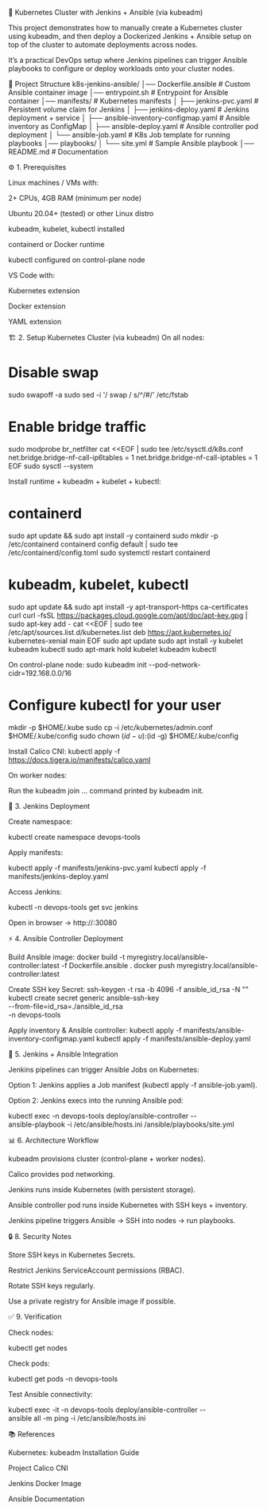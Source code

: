 🚀 Kubernetes Cluster with Jenkins + Ansible (via kubeadm)

This project demonstrates how to manually create a Kubernetes cluster using kubeadm, and then deploy a Dockerized Jenkins + Ansible setup on top of the cluster to automate deployments across nodes.


It’s a practical DevOps setup where Jenkins pipelines can trigger Ansible playbooks to configure or deploy workloads onto your cluster nodes.


📌 Project Structure
k8s-jenkins-ansible/
│── Dockerfile.ansible              # Custom Ansible container image
│── entrypoint.sh                   # Entrypoint for Ansible container
│── manifests/                      # Kubernetes manifests
│   ├── jenkins-pvc.yaml            # Persistent volume claim for Jenkins
│   ├── jenkins-deploy.yaml         # Jenkins deployment + service
│   ├── ansible-inventory-configmap.yaml  # Ansible inventory as ConfigMap
│   ├── ansible-deploy.yaml         # Ansible controller pod deployment
│   └── ansible-job.yaml            # K8s Job template for running playbooks
│── playbooks/
│   └── site.yml                    # Sample Ansible playbook
│── README.md                       # Documentation


⚙️ 1. Prerequisites

Linux machines / VMs with:

2+ CPUs, 4GB RAM (minimum per node)

Ubuntu 20.04+ (tested) or other Linux distro

kubeadm, kubelet, kubectl installed

containerd or Docker runtime

kubectl configured on control-plane node

VS Code with:

Kubernetes extension

Docker extension

YAML extension

🏗️ 2. Setup Kubernetes Cluster (via kubeadm)
On all nodes:
# Disable swap
sudo swapoff -a
sudo sed -i '/ swap / s/^/#/' /etc/fstab

# Enable bridge traffic
sudo modprobe br_netfilter
cat <<EOF | sudo tee /etc/sysctl.d/k8s.conf
net.bridge.bridge-nf-call-ip6tables = 1
net.bridge.bridge-nf-call-iptables  = 1
EOF
sudo sysctl --system


Install runtime + kubeadm + kubelet + kubectl:
# containerd
sudo apt update && sudo apt install -y containerd
sudo mkdir -p /etc/containerd
containerd config default | sudo tee /etc/containerd/config.toml
sudo systemctl restart containerd


# kubeadm, kubelet, kubectl
sudo apt update && sudo apt install -y apt-transport-https ca-certificates curl
curl -fsSL https://packages.cloud.google.com/apt/doc/apt-key.gpg | sudo apt-key add -
cat <<EOF | sudo tee /etc/apt/sources.list.d/kubernetes.list
deb https://apt.kubernetes.io/ kubernetes-xenial main
EOF
sudo apt update
sudo apt install -y kubelet kubeadm kubectl
sudo apt-mark hold kubelet kubeadm kubectl


On control-plane node:
sudo kubeadm init --pod-network-cidr=192.168.0.0/16

# Configure kubectl for your user
mkdir -p $HOME/.kube
sudo cp -i /etc/kubernetes/admin.conf $HOME/.kube/config
sudo chown $(id -u):$(id -g) $HOME/.kube/config

Install Calico CNI:
kubectl apply -f https://docs.tigera.io/manifests/calico.yaml

On worker nodes:

Run the kubeadm join ... command printed by kubeadm init.



🐳 3. Jenkins Deployment

Create namespace:

kubectl create namespace devops-tools


Apply manifests:

kubectl apply -f manifests/jenkins-pvc.yaml
kubectl apply -f manifests/jenkins-deploy.yaml


Access Jenkins:

kubectl -n devops-tools get svc jenkins


Open in browser → http://<nodeIP>:30080



⚡ 4. Ansible Controller Deployment

Build Ansible image:
docker build -t myregistry.local/ansible-controller:latest -f Dockerfile.ansible .
docker push myregistry.local/ansible-controller:latest

Create SSH key Secret:
ssh-keygen -t rsa -b 4096 -f ansible_id_rsa -N ""
kubectl create secret generic ansible-ssh-key \
  --from-file=id_rsa=./ansible_id_rsa \
  -n devops-tools

Apply inventory & Ansible controller:
kubectl apply -f manifests/ansible-inventory-configmap.yaml
kubectl apply -f manifests/ansible-deploy.yaml



🔄 5. Jenkins + Ansible Integration

Jenkins pipelines can trigger Ansible Jobs on Kubernetes:

Option 1: Jenkins applies a Job manifest (kubectl apply -f ansible-job.yaml).

Option 2: Jenkins execs into the running Ansible pod:

kubectl exec -n devops-tools deploy/ansible-controller -- \
  ansible-playbook -i /etc/ansible/hosts.ini /ansible/playbooks/site.yml

📊 6. Architecture Workflow

kubeadm provisions cluster (control-plane + worker nodes).

Calico provides pod networking.

Jenkins runs inside Kubernetes (with persistent storage).

Ansible controller pod runs inside Kubernetes with SSH keys + inventory.

Jenkins pipeline triggers Ansible → SSH into nodes → run playbooks.

🔒 8. Security Notes

Store SSH keys in Kubernetes Secrets.

Restrict Jenkins ServiceAccount permissions (RBAC).

Rotate SSH keys regularly.

Use a private registry for Ansible image if possible.

✅ 9. Verification

Check nodes:

kubectl get nodes


Check pods:

kubectl get pods -n devops-tools


Test Ansible connectivity:

kubectl exec -it -n devops-tools deploy/ansible-controller -- \
  ansible all -m ping -i /etc/ansible/hosts.ini

📚 References

Kubernetes: kubeadm Installation Guide

Project Calico CNI

Jenkins Docker Image

Ansible Documentation
